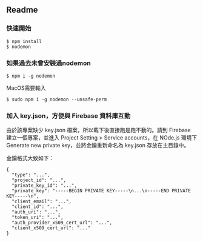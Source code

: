 ## Readme

### 快速開始
```
$ npm install
$ nodemon
```

### 如果過去未曾安裝過nodemon

```
$ npm i -g nodemon
```

MacOS需要輸入

```
$ sudo npm i -g nodemon --unsafe-perm
```

### 加入 key.json，方便與 Firebase 資料庫互動

由於該專案缺少 key.json 檔案，所以載下後直接跑是跑不動的。請到 Firebase 建立一個專案，並進入 Project Setting > Service accounts，在 NOde.js 環境下 Generate new private key，並將金鑰重新命名為 key.json 存放在主目錄中。

金鑰格式大致如下：
```
{
  "type": "...",
  "project_id": "...",
  "private_key_id": "...",
  "private_key": "-----BEGIN PRIVATE KEY-----\n...\n-----END PRIVATE KEY-----\n",
  "client_email": "...",
  "client_id": "...",
  "auth_uri": "...",
  "token_uri": "...",
  "auth_provider_x509_cert_url": "...",
  "client_x509_cert_url": "..."
}
```